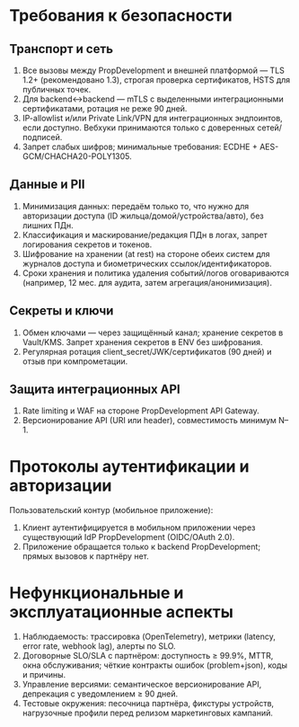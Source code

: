 # Требования к безопасности

## Транспорт и сеть
1. Все вызовы между PropDevelopment и внешней платформой — TLS 1.2+ (рекомендовано 1.3), строгая проверка сертификатов, HSTS для публичных точек. 
2. Для backend↔backend — mTLS с выделенными интеграционными сертификатами, ротация не реже 90 дней. 
3. IP-allowlist и/или Private Link/VPN для интеграционных эндпоинтов, если доступно. Вебхуки принимаются только с доверенных сетей/подписей. 
4. Запрет слабых шифров; минимальные требования: ECDHE + AES-GCM/CHACHA20-POLY1305.

## Данные и PII
1. Минимизация данных: передаём только то, что нужно для авторизации доступа (ID жильца/домой/устройства/авто), без лишних ПДн. 
2. Классификация и маскирование/редакция ПДн в логах, запрет логирования секретов и токенов. 
3. Шифрование на хранении (at rest) на стороне обеих систем для журналов доступа и биометрических ссылок/идентификаторов. 
4. Сроки хранения и политика удаления событий/логов оговариваются (например, 12 мес. для аудита, затем агрегация/анонимизация).

## Секреты и ключи
1. Обмен ключами — через защищённый канал; хранение секретов в Vault/KMS. Запрет хранения секретов в ENV без шифрования. 
2. Регулярная ротация client_secret/JWK/сертификатов (90 дней) и отзыв при компрометации.

## Защита интеграционных API
1. Rate limiting и WAF на стороне PropDevelopment API Gateway.
2. Версионирование API (URI или header), совместимость минимум N–1.

# Протоколы аутентификации и авторизации
Пользовательский контур (мобильное приложение):
1. Клиент аутентифицируется в мобильном приложении через существующий IdP PropDevelopment (OIDC/OAuth 2.0).
2. Приложение обращается только к backend PropDevelopment; прямых вызовов к партнёру нет.

# Нефункциональные и эксплуатационные аспекты
1. Наблюдаемость: трассировка (OpenTelemetry), метрики (latency, error rate, webhook lag), алерты по SLO. 
2. Договорные SLO/SLA с партнёром: доступность ≥ 99.9%, MTTR, окна обслуживания; чёткие контракты ошибок (problem+json), коды и причины. 
3. Управление версиями: семантическое версионирование API, депрекация с уведомлением ≥ 90 дней. 
4. Тестовые окружения: песочница партнёра, фикстуры устройств, нагрузочные профили перед релизом маркетинговых кампаний.